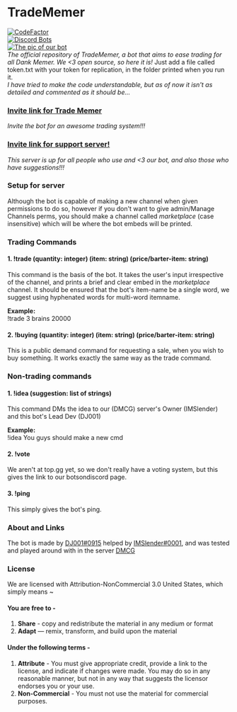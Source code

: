 # TradeMemer
[![CodeFactor](https://www.codefactor.io/repository/github/djthegr8/tradememer/badge/master?s=b83a252f164eaf3bf8b3c1187799908e7a2072e0)](https://www.codefactor.io/repository/github/djthegr8/tradememer/overview/master)     
[![Discord Bots](https://top.gg/api/widget/722732239376613406.svg)](https://top.gg/bot/722732239376613406)            
[![The pic of our bot](https://github.com/djthegr8/TradeMemer/raw/master/TradeMemer/avatar.JPG)](https://bots.ondiscord.xyz/bots/722732239376613406)      
*The official repository of TradeMemer, a bot that aims to ease trading for all Dank Memer. We <3 open source, so here it is!*
Just add a file called token.txt with your token for replication, in the folder printed when you run it.    
*I have tried to make the code understandable, but as of now it isn't as detailed and commented as it should be...*   
### [Invite link for Trade Memer](https://bots.ondiscord.xyz/bots/722732239376613406)     
*Invite the bot for an awesome trading system!!!*      
### [Invite link for support server!](https://discord.gg/6UBr6P2)       
*This server is up for all people who use and <3 our bot, and also those who have suggestions!!!*
### Setup for server     
Although the bot is capable of making a new channel when given permissions to do so, however if you don't want to give admin/Manage Channels perms, you should make a channel called *marketplace* (case insensitive) which will be where the bot embeds will be printed.   
### Trading Commands     
#### 1. !trade (quantity: integer) (item: string) (price/barter-item: string)
This command is the basis of the bot. It takes the user's input irrespective of the channel, and prints a brief and clear embed in the *marketplace* channel. It should be ensured that the bot's item-name be a single word, we suggest using hyphenated words for multi-word itemname.      
     
**Example:**     
!trade 3 brains 20000     

#### 2. !buying (quantity: integer) (item: string) (price/barter-item: string)      
This is a public demand command for requesting a sale, when you wish to buy something. It works exactly the same way as the trade command.

### Non-trading commands
#### 1. !idea (suggestion: list of strings)
This command DMs the idea to our (DMCG) server's Owner (IMSlender) and this bot's Lead Dev (DJ001) 
        
**Example:**     
!idea You guys should make a new cmd      
#### 2. !vote
We aren't at top.gg yet, so we don't really have a voting system, but this gives the link to our botsondiscord page.    
#### 3. !ping
This simply gives the bot's ping.      
### About and Links     
The bot is made by [DJ001#0915](https://github.com/djthegr8) helped by [IMSlender#0001](https://github.com/deathskull728), and was tested and played around with in the server [DMCG](https://discord.me/dmcg)       

### License
We are licensed with Attribution-NonCommercial 3.0 United States, which simply means ~    
#### You are free to -      
1. **Share** - copy and redistribute the material in any medium or format     
2. **Adapt** — remix, transform, and build upon the material     
#### Under the following terms -
1. **Attribute** - You must give appropriate credit, provide a link to the license, and indicate if changes were made. You may do so in any reasonable manner, but not in any way that suggests the licensor endorses you or your use.    
2. **Non-Commercial** - You must not use the material for commercial purposes.   



